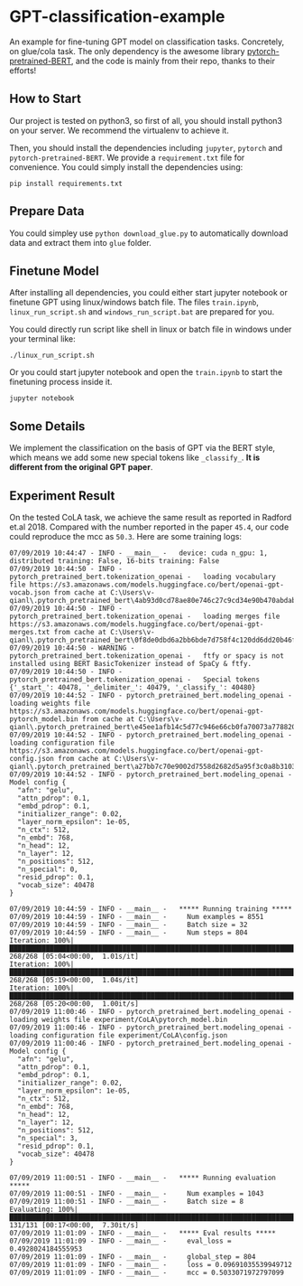 # GPT-classification-example

An example for fine-tuning GPT model on classification tasks. Concretely, on glue/cola task. The only dependency is the awesome library [pytorch-pretrained-BERT](https://github.com/huggingface/pytorch-pretrained-BERT), and the code is mainly from their repo, thanks to their efforts!

## How to Start

Our project is tested on python3, so first of all, you should install python3 on your server. We recommend the virtualenv to achieve it. 

Then, you should install the dependencies including `jupyter`, `pytorch` and `pytorch-pretrained-BERT`. We provide a `requirement.txt` file for convenience. You could simply install the dependencies using:

```shell
pip install requirements.txt
```

## Prepare Data

You could simpley use `python download_glue.py` to automatically download data and extract them into `glue` folder.

## Finetune Model

After installing all dependencies, you could either start jupyter notebook or finetune GPT using linux/windows batch file. The files `train.ipynb`, `linux_run_script.sh` and `windows_run_script.bat` are prepared for you.

You could directly run script like shell in linux or batch file in windows under your terminal like:

```shell
./linux_run_script.sh
```

Or you could start jupyter notebook and open the `train.ipynb` to start the finetuning process inside it.

```shell
jupyter notebook
```

## Some Details

We implement the classification on the basis of GPT via the BERT style, which means we add some new special tokens like `_classify_`. **It is different from the original GPT paper**. 

## Experiment Result

On the tested CoLA task, we achieve the same result as reported in Radford et.al 2018. Compared with the number reported in the paper `45.4`, our code could reproduce the mcc as `50.3`. Here are some training logs:

```log
07/09/2019 10:44:47 - INFO - __main__ -   device: cuda n_gpu: 1, distributed training: False, 16-bits training: False
07/09/2019 10:44:50 - INFO - pytorch_pretrained_bert.tokenization_openai -   loading vocabulary file https://s3.amazonaws.com/models.huggingface.co/bert/openai-gpt-vocab.json from cache at C:\Users\v-qianl\.pytorch_pretrained_bert\4ab93d0cd78ae80e746c27c9cd34e90b470abdabe0590c9ec742df61625ba310.b9628f6fe5519626534b82ce7ec72b22ce0ae79550325f45c604a25c0ad87fd6
07/09/2019 10:44:50 - INFO - pytorch_pretrained_bert.tokenization_openai -   loading merges file https://s3.amazonaws.com/models.huggingface.co/bert/openai-gpt-merges.txt from cache at C:\Users\v-qianl\.pytorch_pretrained_bert\0f8de0dbd6a2bb6bde7d758f4c120dd6dd20b46f2bf0a47bc899c89f46532fde.20808570f9a3169212a577f819c845330da870aeb14c40f7319819fce10c3b76
07/09/2019 10:44:50 - WARNING - pytorch_pretrained_bert.tokenization_openai -   ftfy or spacy is not installed using BERT BasicTokenizer instead of SpaCy & ftfy.
07/09/2019 10:44:50 - INFO - pytorch_pretrained_bert.tokenization_openai -   Special tokens {'_start_': 40478, '_delimiter_': 40479, '_classify_': 40480}
07/09/2019 10:44:52 - INFO - pytorch_pretrained_bert.modeling_openai -   loading weights file https://s3.amazonaws.com/models.huggingface.co/bert/openai-gpt-pytorch_model.bin from cache at C:\Users\v-qianl\.pytorch_pretrained_bert\e45ee1afb14c5d77c946e66cb0fa70073a77882097a1a2cefd51fd24b172355e.e7ee3fcd07c695a4c9f31ca735502c090230d988de03202f7af9ebe1c3a4054c
07/09/2019 10:44:52 - INFO - pytorch_pretrained_bert.modeling_openai -   loading configuration file https://s3.amazonaws.com/models.huggingface.co/bert/openai-gpt-config.json from cache at C:\Users\v-qianl\.pytorch_pretrained_bert\a27bb7c70e9002d7558d2682d5a95f3c0a8b31034616309459e0b51ef07ade09.f59b19eb0e361a0230a1106b66b8c6e7a994cb200cd63d9190cda8d56d75ff85
07/09/2019 10:44:52 - INFO - pytorch_pretrained_bert.modeling_openai -   Model config {
  "afn": "gelu",
  "attn_pdrop": 0.1,
  "embd_pdrop": 0.1,
  "initializer_range": 0.02,
  "layer_norm_epsilon": 1e-05,
  "n_ctx": 512,
  "n_embd": 768,
  "n_head": 12,
  "n_layer": 12,
  "n_positions": 512,
  "n_special": 0,
  "resid_pdrop": 0.1,
  "vocab_size": 40478
}

07/09/2019 10:44:59 - INFO - __main__ -   ***** Running training *****
07/09/2019 10:44:59 - INFO - __main__ -     Num examples = 8551
07/09/2019 10:44:59 - INFO - __main__ -     Batch size = 32
07/09/2019 10:44:59 - INFO - __main__ -     Num steps = 804
Iteration: 100%|█████████████████████████████████████████████████████████████████████████████████████████████████████████████████████████████████████████| 268/268 [05:04<00:00,  1.01s/it]
Iteration: 100%|█████████████████████████████████████████████████████████████████████████████████████████████████████████████████████████████████████████| 268/268 [05:19<00:00,  1.04s/it]
Iteration: 100%|█████████████████████████████████████████████████████████████████████████████████████████████████████████████████████████████████████████| 268/268 [05:20<00:00,  1.00it/s]
07/09/2019 11:00:46 - INFO - pytorch_pretrained_bert.modeling_openai -   loading weights file experiment/CoLA\pytorch_model.bin
07/09/2019 11:00:46 - INFO - pytorch_pretrained_bert.modeling_openai -   loading configuration file experiment/CoLA\config.json
07/09/2019 11:00:46 - INFO - pytorch_pretrained_bert.modeling_openai -   Model config {
  "afn": "gelu",
  "attn_pdrop": 0.1,
  "embd_pdrop": 0.1,
  "initializer_range": 0.02,
  "layer_norm_epsilon": 1e-05,
  "n_ctx": 512,
  "n_embd": 768,
  "n_head": 12,
  "n_layer": 12,
  "n_positions": 512,
  "n_special": 3,
  "resid_pdrop": 0.1,
  "vocab_size": 40478
}

07/09/2019 11:00:51 - INFO - __main__ -   ***** Running evaluation *****
07/09/2019 11:00:51 - INFO - __main__ -     Num examples = 1043
07/09/2019 11:00:51 - INFO - __main__ -     Batch size = 8
Evaluating: 100%|████████████████████████████████████████████████████████████████████████████████████████████████████████████████████████████████████████| 131/131 [00:17<00:00,  7.30it/s]
07/09/2019 11:01:09 - INFO - __main__ -   ***** Eval results *****
07/09/2019 11:01:09 - INFO - __main__ -     eval_loss = 0.4928024184555953
07/09/2019 11:01:09 - INFO - __main__ -     global_step = 804
07/09/2019 11:01:09 - INFO - __main__ -     loss = 0.09691035539949712
07/09/2019 11:01:09 - INFO - __main__ -     mcc = 0.5033071972797099
```
